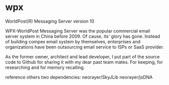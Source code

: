 # wpx
WorldPost(R) Messaging Server version 10

WPX-WorldPost Messaging Server was the popular commercial email server system in China before 2009. 
Of cause, its' glory has gone. Instead of building compex email system by themselves, enterprises and organizations have been outsourcing email service to ISPs or SaaS provider. 

As the former owner, architect and lead developer, I put part of the source code to Github for sharing it with my dear past team mates. For keeping, for researching and for memory recalling.


reference others two dependencies:
neorayer/SkyJLib
neorayer/jsDNA


